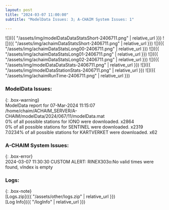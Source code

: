 ```yaml
---
layout: post
title: "2024-03-07 11:00:00"
subtitle: "ModelData Issues: 3; A-CHAIM System Issues: 1"

---
```


![]({{ "/assets/img/modelDataDataStatsShort-2406711.png" | relative_url }})
![]({{ "/assets/img/achaimDataStatsShort-2406711.png" | relative_url }})
![]({{ "/assets/img/achaimDataStatsLong00-2406711.png" | relative_url }})
![]({{ "/assets/img/achaimDataStatsLong01-2406711.png" | relative_url }})
![]({{ "/assets/img/achaimDataStatsLong02-2406711.png" | relative_url }})
![]({{ "/assets/img/modelDataDataStats-2406711.png" | relative_url }})
![]({{ "/assets/img/modelDataStationStats-2406711.png" | relative_url }})
![]({{ "/assets/img/achaimRunTime-2406711.png" | relative_url }})


### ModelData Issues:  
  
{: .box-warning}  
 ModelData report for 07-Mar-2024 11:15:07   
 /home/chaim/ACHAIM_SERVER/A-CHAIM/modelData/2024/067/11/modelData.mat   
 0% of all possible stations for IONO were downloaded. x2864   
 0% of all possible stations for SENTINEL were downloaded. x2319   
 7.0234% of all possible stations for KARTVERKET were downloaded. x62   
  
### A-CHAIM System Issues:  
  
{: .box-error}  
2024-03-07 11:30:30 CUSTOM ALERT: RINEX303o:No valid times were found, vIndex is empty  

### Logs:  
  
{: .box-note}  
[Logs.zip]({{ "/assets/other/logs.zip" | relative_url }})  
[Log Info]({{ "/logInfo" | relative_url }})  
